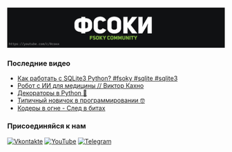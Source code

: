 [![Header](https://github.com/Fsoky/Fsoky/blob/main/assets/header-github.jpg)](https://youtube.com/c/Фсоки)

### Последние видео
<!-- YOUTUBE:START -->
- [Как работать с SQLite3 Python? #fsoky #sqlite #sqlite3](https://www.youtube.com/watch?v=N8pxrXrsLtQ)
- [Робот с ИИ для медицины // Виктор Кахно](https://www.youtube.com/watch?v=sATyQpyMcf4)
- [Декораторы в Python 🐍](https://www.youtube.com/watch?v=1Tl-bwujLTA)
- [Типичный новичок в программировании 🤓](https://www.youtube.com/watch?v=aQiJWnXRnYM)
- [Кодеры в огне - След в битах](https://www.youtube.com/watch?v=ZVIOdFKjrFs)
<!-- YOUTUBE:END -->

### Присоединяйся к нам
[![Vkontakte](https://img.shields.io/badge/Vkontakte-black?style=for-the-badge&logo=VK)](https://vk.com/fsoky)
[![YouTube](https://img.shields.io/badge/YouTube-red?style=for-the-badge&logo=YouTube)](https://youtube.com/c/Фсоки)
[![Telegram](https://img.shields.io/badge/Telegram-blue?style=for-the-badge&logo=Telegram)](https://t.me/fsokycommunity)
